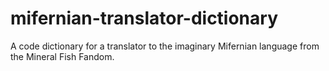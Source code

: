 # mifernian-translator-dictionary
A code dictionary for a translator to the imaginary Mifernian language from the Mineral Fish Fandom.
